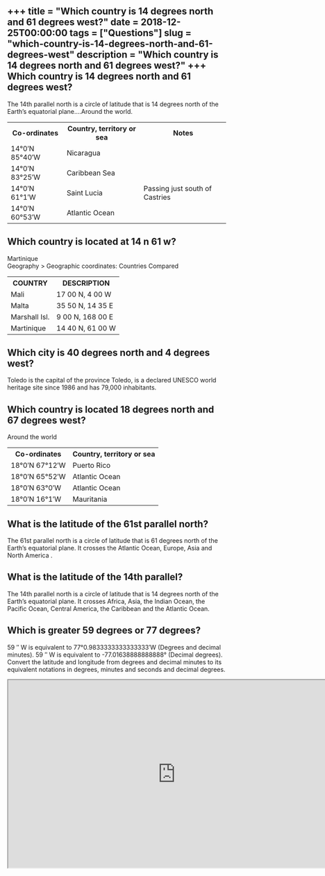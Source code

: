 +++
title = "Which country is 14 degrees north and 61 degrees west?"
date = 2018-12-25T00:00:00
tags = ["Questions"]
slug = "which-country-is-14-degrees-north-and-61-degrees-west"
description = "Which country is 14 degrees north and 61 degrees west?"
+++
Which country is 14 degrees north and 61 degrees west?
------------------------------------------------------

The 14th parallel north is a circle of latitude that is 14 degrees north of the Earth’s equatorial plane….Around the world.

<table><tr><th>Co-ordinates</th><th>Country, territory or sea</th><th>Notes</th></tr><tr><td>14°0′N 85°40′W</td><td>Nicaragua</td><td></td></tr><tr><td>14°0′N 83°25′W</td><td>Caribbean Sea</td><td></td></tr><tr><td>14°0′N 61°1′W</td><td>Saint Lucia</td><td>Passing just south of Castries</td></tr><tr><td>14°0′N 60°53′W</td><td>Atlantic Ocean</td><td></td></tr></table>

Which country is located at 14 n 61 w?
--------------------------------------

Martinique  
Geography &gt; Geographic coordinates: Countries Compared

<table><tr><th>COUNTRY</th><th>DESCRIPTION</th></tr><tr><td>Mali</td><td>17 00 N, 4 00 W</td></tr><tr><td>Malta</td><td>35 50 N, 14 35 E</td></tr><tr><td>Marshall Isl.</td><td>9 00 N, 168 00 E</td></tr><tr><td>Martinique</td><td>14 40 N, 61 00 W</td></tr></table>

Which city is 40 degrees north and 4 degrees west?
--------------------------------------------------

Toledo is the capital of the province Toledo, is a declared UNESCO world heritage site since 1986 and has 79,000 inhabitants.

Which country is located 18 degrees north and 67 degrees west?
--------------------------------------------------------------

Around the world

<table><tr><th>Co-ordinates</th><th>Country, territory or sea</th></tr><tr><td>18°0′N 67°12′W</td><td>Puerto Rico</td></tr><tr><td>18°0′N 65°52′W</td><td>Atlantic Ocean</td></tr><tr><td>18°0′N 63°0′W</td><td>Atlantic Ocean</td></tr><tr><td>18°0′N 16°1′W</td><td>Mauritania</td></tr></table>

What is the latitude of the 61st parallel north?
------------------------------------------------

The 61st parallel north is a circle of latitude that is 61 degrees north of the Earth’s equatorial plane. It crosses the Atlantic Ocean, Europe, Asia and North America .

What is the latitude of the 14th parallel?
------------------------------------------

The 14th parallel north is a circle of latitude that is 14 degrees north of the Earth’s equatorial plane. It crosses Africa, Asia, the Indian Ocean, the Pacific Ocean, Central America, the Caribbean and the Atlantic Ocean.

Which is greater 59 degrees or 77 degrees?
------------------------------------------

59 ″ W is equivalent to 77°0.9833333333333333′W (Degrees and decimal minutes). 59 ″ W is equivalent to -77.01638888888888° (Decimal degrees). Convert the latitude and longitude from degrees and decimal minutes to its equivalent notations in degrees, minutes and seconds and decimal degrees.

<iframe allow="accelerometer; autoplay; clipboard-write; encrypted-media; gyroscope; picture-in-picture" allowfullscreen="" class="__youtube_prefs__  epyt-is-override  no-lazyload" data-no-lazy="1" data-origheight="433" data-origwidth="770" data-skipgform_ajax_framebjll="" height="433" id="_ytid_52798" loading="lazy" src="https://www.youtube.com/embed/HMFOr7k6hyM?enablejsapi=1&autoplay=0&cc_load_policy=0&cc_lang_pref=&iv_load_policy=1&loop=0&modestbranding=0&rel=1&fs=1&playsinline=0&autohide=2&theme=dark&color=red&controls=1&" title="YouTube player" width="770"></iframe>